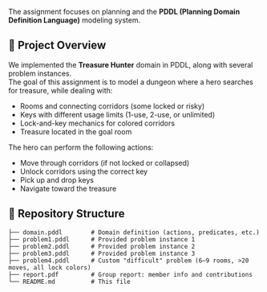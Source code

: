 The assignment focuses on planning and the **PDDL (Planning Domain Definition Language)** modeling system.

## 🎯 Project Overview
We implemented the **Treasure Hunter** domain in PDDL, along with several problem instances.  
The goal of this assignment is to model a dungeon where a hero searches for treasure, while dealing with:
- Rooms and connecting corridors (some locked or risky)  
- Keys with different usage limits (1-use, 2-use, or unlimited)  
- Lock-and-key mechanics for colored corridors  
- Treasure located in the goal room

The hero can perform the following actions:
- Move through corridors (if not locked or collapsed)  
- Unlock corridors using the correct key  
- Pick up and drop keys  
- Navigate toward the treasure

## 📂 Repository Structure
```plaintext
├── domain.pddl        # Domain definition (actions, predicates, etc.)
├── problem1.pddl      # Provided problem instance 1
├── problem2.pddl      # Provided problem instance 2
├── problem3.pddl      # Provided problem instance 3
├── problem4.pddl      # Custom "difficult" problem (6–9 rooms, >20 moves, all lock colors)
├── report.pdf         # Group report: member info and contributions
└── README.md          # This file
